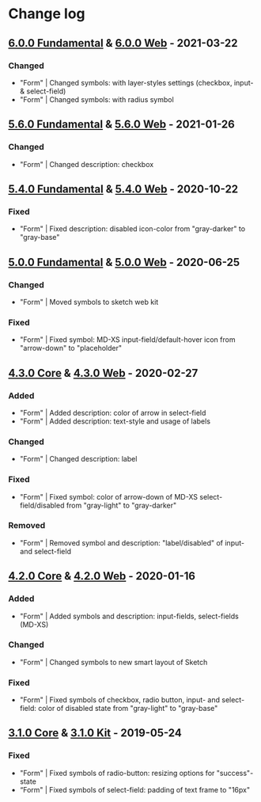 # Change log

## [6.0.0 Fundamental](https://github.com/cake-hub/lidl-sketch/tree/v6.0.0) & [6.0.0 Web](https://github.com/cake-hub/lidl-web-sketch/tree/v6.0.0) - 2021-03-22

### Changed

* "Form" | Changed symbols: with layer-styles settings (checkbox, input- & select-field)
* "Form" | Changed symbols: with radius symbol


## [5.6.0 Fundamental](https://github.com/cake-hub/lidl-sketch/tree/v5.6.0) & [5.6.0 Web](https://github.com/cake-hub/lidl-web-sketch/tree/v5.6.0) - 2021-01-26

### Changed

* "Form" | Changed description: checkbox


## [5.4.0 Fundamental](https://github.com/cake-hub/lidl-sketch/tree/v5.4.0) & [5.4.0 Web](https://github.com/cake-hub/lidl-web-sketch/tree/v5.4.0) - 2020-10-22

### Fixed

* "Form" | Fixed description: disabled icon-color from "gray-darker" to "gray-base"


## [5.0.0 Fundamental](https://github.com/cake-hub/lidl-sketch/tree/v5.0.0) & [5.0.0 Web](https://github.com/cake-hub/lidl-web-sketch/tree/v5.0.0) - 2020-06-25

### Changed

* "Form" | Moved symbols to sketch web kit

### Fixed

* "Form" | Fixed symbol: MD-XS input-field/default-hover icon from "arrow-down" to "placeholder"


## [4.3.0 Core](https://www.secrz.de/bitbucket/projects/UXCAKE/repos/lidl-cake-ui-core/browse?at=refs%2Ftags%2Fv4.3.0) & [4.3.0 Web](https://www.secrz.de/bitbucket/projects/UXCAKE/repos/lidl-cake-ui-web/browse?at=refs%2Ftags%2Fv4.3.0) - 2020-02-27

### Added

* "Form" | Added description: color of arrow in select-field
* "Form" | Added description: text-style and usage of labels

### Changed

* "Form" | Changed description: label

### Fixed

* "Form" | Fixed symbol: color of arrow-down of MD-XS select-field/disabled from "gray-light" to "gray-darker"

### Removed

* "Form" | Removed symbol and description: "label/disabled" of input- and select-field


## [4.2.0 Core](https://www.secrz.de/bitbucket/projects/UXCAKE/repos/lidl-cake-ui-core/browse?at=refs%2Ftags%2Fv4.2.0) & [4.2.0 Web](https://www.secrz.de/bitbucket/projects/UXCAKE/repos/lidl-cake-ui-web/browse?at=refs%2Ftags%2Fv4.2.0) - 2020-01-16

### Added

* "Form" | Added symbols and description: input-fields, select-fields (MD-XS)

### Changed

* "Form" | Changed symbols to new smart layout of Sketch

### Fixed

* "Form" | Fixed symbols of checkbox, radio button, input- and select-field: color of disabled state from "gray-light" to "gray-base"


## [3.1.0 Core](https://www.secrz.de/bitbucket/projects/UXCAKE/repos/lidl-cake-ui-core/browse?at=refs%2Ftags%2Fv3.1.0) & [3.1.0 Kit](https://www.secrz.de/bitbucket/projects/UXCAKE/repos/lidl-cake-ui-web/browse?at=refs%2Ftags%2Fv3.1.0) - 2019-05-24

### Fixed

* "Form" | Fixed symbols of radio-button: resizing options for "success"-state
* “Form" | Fixed symbols of select-field: padding of text frame to "16px"
